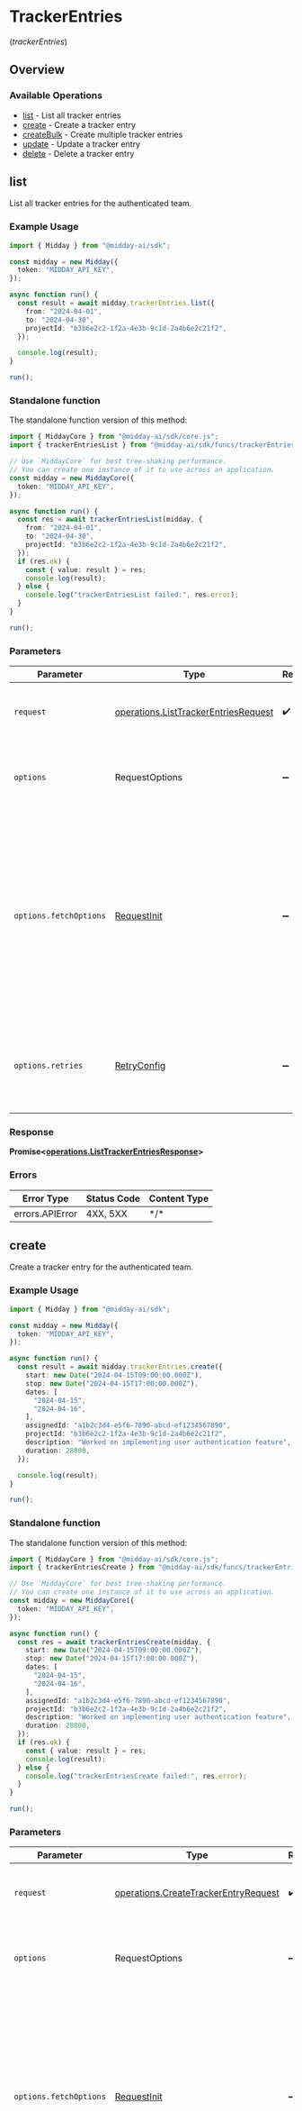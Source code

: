 # TrackerEntries
(*trackerEntries*)

## Overview

### Available Operations

* [list](#list) - List all tracker entries
* [create](#create) - Create a tracker entry
* [createBulk](#createbulk) - Create multiple tracker entries
* [update](#update) - Update a tracker entry
* [delete](#delete) - Delete a tracker entry

## list

List all tracker entries for the authenticated team.

### Example Usage

```typescript
import { Midday } from "@midday-ai/sdk";

const midday = new Midday({
  token: "MIDDAY_API_KEY",
});

async function run() {
  const result = await midday.trackerEntries.list({
    from: "2024-04-01",
    to: "2024-04-30",
    projectId: "b3b6e2c2-1f2a-4e3b-9c1d-2a4b6e2c21f2",
  });

  console.log(result);
}

run();
```

### Standalone function

The standalone function version of this method:

```typescript
import { MiddayCore } from "@midday-ai/sdk/core.js";
import { trackerEntriesList } from "@midday-ai/sdk/funcs/trackerEntriesList.js";

// Use `MiddayCore` for best tree-shaking performance.
// You can create one instance of it to use across an application.
const midday = new MiddayCore({
  token: "MIDDAY_API_KEY",
});

async function run() {
  const res = await trackerEntriesList(midday, {
    from: "2024-04-01",
    to: "2024-04-30",
    projectId: "b3b6e2c2-1f2a-4e3b-9c1d-2a4b6e2c21f2",
  });
  if (res.ok) {
    const { value: result } = res;
    console.log(result);
  } else {
    console.log("trackerEntriesList failed:", res.error);
  }
}

run();
```

### Parameters

| Parameter                                                                                                                                                                      | Type                                                                                                                                                                           | Required                                                                                                                                                                       | Description                                                                                                                                                                    |
| ------------------------------------------------------------------------------------------------------------------------------------------------------------------------------ | ------------------------------------------------------------------------------------------------------------------------------------------------------------------------------ | ------------------------------------------------------------------------------------------------------------------------------------------------------------------------------ | ------------------------------------------------------------------------------------------------------------------------------------------------------------------------------ |
| `request`                                                                                                                                                                      | [operations.ListTrackerEntriesRequest](../../models/operations/listtrackerentriesrequest.md)                                                                                   | :heavy_check_mark:                                                                                                                                                             | The request object to use for the request.                                                                                                                                     |
| `options`                                                                                                                                                                      | RequestOptions                                                                                                                                                                 | :heavy_minus_sign:                                                                                                                                                             | Used to set various options for making HTTP requests.                                                                                                                          |
| `options.fetchOptions`                                                                                                                                                         | [RequestInit](https://developer.mozilla.org/en-US/docs/Web/API/Request/Request#options)                                                                                        | :heavy_minus_sign:                                                                                                                                                             | Options that are passed to the underlying HTTP request. This can be used to inject extra headers for examples. All `Request` options, except `method` and `body`, are allowed. |
| `options.retries`                                                                                                                                                              | [RetryConfig](../../lib/utils/retryconfig.md)                                                                                                                                  | :heavy_minus_sign:                                                                                                                                                             | Enables retrying HTTP requests under certain failure conditions.                                                                                                               |

### Response

**Promise\<[operations.ListTrackerEntriesResponse](../../models/operations/listtrackerentriesresponse.md)\>**

### Errors

| Error Type      | Status Code     | Content Type    |
| --------------- | --------------- | --------------- |
| errors.APIError | 4XX, 5XX        | \*/\*           |

## create

Create a tracker entry for the authenticated team.

### Example Usage

```typescript
import { Midday } from "@midday-ai/sdk";

const midday = new Midday({
  token: "MIDDAY_API_KEY",
});

async function run() {
  const result = await midday.trackerEntries.create({
    start: new Date("2024-04-15T09:00:00.000Z"),
    stop: new Date("2024-04-15T17:00:00.000Z"),
    dates: [
      "2024-04-15",
      "2024-04-16",
    ],
    assignedId: "a1b2c3d4-e5f6-7890-abcd-ef1234567890",
    projectId: "b3b6e2c2-1f2a-4e3b-9c1d-2a4b6e2c21f2",
    description: "Worked on implementing user authentication feature",
    duration: 28800,
  });

  console.log(result);
}

run();
```

### Standalone function

The standalone function version of this method:

```typescript
import { MiddayCore } from "@midday-ai/sdk/core.js";
import { trackerEntriesCreate } from "@midday-ai/sdk/funcs/trackerEntriesCreate.js";

// Use `MiddayCore` for best tree-shaking performance.
// You can create one instance of it to use across an application.
const midday = new MiddayCore({
  token: "MIDDAY_API_KEY",
});

async function run() {
  const res = await trackerEntriesCreate(midday, {
    start: new Date("2024-04-15T09:00:00.000Z"),
    stop: new Date("2024-04-15T17:00:00.000Z"),
    dates: [
      "2024-04-15",
      "2024-04-16",
    ],
    assignedId: "a1b2c3d4-e5f6-7890-abcd-ef1234567890",
    projectId: "b3b6e2c2-1f2a-4e3b-9c1d-2a4b6e2c21f2",
    description: "Worked on implementing user authentication feature",
    duration: 28800,
  });
  if (res.ok) {
    const { value: result } = res;
    console.log(result);
  } else {
    console.log("trackerEntriesCreate failed:", res.error);
  }
}

run();
```

### Parameters

| Parameter                                                                                                                                                                      | Type                                                                                                                                                                           | Required                                                                                                                                                                       | Description                                                                                                                                                                    |
| ------------------------------------------------------------------------------------------------------------------------------------------------------------------------------ | ------------------------------------------------------------------------------------------------------------------------------------------------------------------------------ | ------------------------------------------------------------------------------------------------------------------------------------------------------------------------------ | ------------------------------------------------------------------------------------------------------------------------------------------------------------------------------ |
| `request`                                                                                                                                                                      | [operations.CreateTrackerEntryRequest](../../models/operations/createtrackerentryrequest.md)                                                                                   | :heavy_check_mark:                                                                                                                                                             | The request object to use for the request.                                                                                                                                     |
| `options`                                                                                                                                                                      | RequestOptions                                                                                                                                                                 | :heavy_minus_sign:                                                                                                                                                             | Used to set various options for making HTTP requests.                                                                                                                          |
| `options.fetchOptions`                                                                                                                                                         | [RequestInit](https://developer.mozilla.org/en-US/docs/Web/API/Request/Request#options)                                                                                        | :heavy_minus_sign:                                                                                                                                                             | Options that are passed to the underlying HTTP request. This can be used to inject extra headers for examples. All `Request` options, except `method` and `body`, are allowed. |
| `options.retries`                                                                                                                                                              | [RetryConfig](../../lib/utils/retryconfig.md)                                                                                                                                  | :heavy_minus_sign:                                                                                                                                                             | Enables retrying HTTP requests under certain failure conditions.                                                                                                               |

### Response

**Promise\<[operations.CreateTrackerEntryResponse](../../models/operations/createtrackerentryresponse.md)\>**

### Errors

| Error Type      | Status Code     | Content Type    |
| --------------- | --------------- | --------------- |
| errors.APIError | 4XX, 5XX        | \*/\*           |

## createBulk

Create multiple tracker entries in a single request for efficient data migration.

### Example Usage

```typescript
import { Midday } from "@midday-ai/sdk";

const midday = new Midday({
  token: "MIDDAY_API_KEY",
});

async function run() {
  const result = await midday.trackerEntries.createBulk({
    entries: [
      {
        start: new Date("2024-04-15T09:00:00.000Z"),
        stop: new Date("2024-04-15T17:00:00.000Z"),
        dates: [
          "2024-04-15",
        ],
        assignedId: "a1b2c3d4-e5f6-7890-abcd-ef1234567890",
        projectId: "b3b6e2c2-1f2a-4e3b-9c1d-2a4b6e2c21f2",
        description: "Working on authentication feature",
        duration: 28800,
      },
      {
        start: new Date("2024-04-16T09:00:00.000Z"),
        stop: new Date("2024-04-16T17:00:00.000Z"),
        dates: [
          "2024-04-16",
        ],
        assignedId: "a1b2c3d4-e5f6-7890-abcd-ef1234567890",
        projectId: "b3b6e2c2-1f2a-4e3b-9c1d-2a4b6e2c21f2",
        description: "Working on dashboard feature",
        duration: 28800,
      },
    ],
  });

  console.log(result);
}

run();
```

### Standalone function

The standalone function version of this method:

```typescript
import { MiddayCore } from "@midday-ai/sdk/core.js";
import { trackerEntriesCreateBulk } from "@midday-ai/sdk/funcs/trackerEntriesCreateBulk.js";

// Use `MiddayCore` for best tree-shaking performance.
// You can create one instance of it to use across an application.
const midday = new MiddayCore({
  token: "MIDDAY_API_KEY",
});

async function run() {
  const res = await trackerEntriesCreateBulk(midday, {
    entries: [
      {
        start: new Date("2024-04-15T09:00:00.000Z"),
        stop: new Date("2024-04-15T17:00:00.000Z"),
        dates: [
          "2024-04-15",
        ],
        assignedId: "a1b2c3d4-e5f6-7890-abcd-ef1234567890",
        projectId: "b3b6e2c2-1f2a-4e3b-9c1d-2a4b6e2c21f2",
        description: "Working on authentication feature",
        duration: 28800,
      },
      {
        start: new Date("2024-04-16T09:00:00.000Z"),
        stop: new Date("2024-04-16T17:00:00.000Z"),
        dates: [
          "2024-04-16",
        ],
        assignedId: "a1b2c3d4-e5f6-7890-abcd-ef1234567890",
        projectId: "b3b6e2c2-1f2a-4e3b-9c1d-2a4b6e2c21f2",
        description: "Working on dashboard feature",
        duration: 28800,
      },
    ],
  });
  if (res.ok) {
    const { value: result } = res;
    console.log(result);
  } else {
    console.log("trackerEntriesCreateBulk failed:", res.error);
  }
}

run();
```

### Parameters

| Parameter                                                                                                                                                                      | Type                                                                                                                                                                           | Required                                                                                                                                                                       | Description                                                                                                                                                                    |
| ------------------------------------------------------------------------------------------------------------------------------------------------------------------------------ | ------------------------------------------------------------------------------------------------------------------------------------------------------------------------------ | ------------------------------------------------------------------------------------------------------------------------------------------------------------------------------ | ------------------------------------------------------------------------------------------------------------------------------------------------------------------------------ |
| `request`                                                                                                                                                                      | [operations.CreateTrackerEntriesBulkRequest](../../models/operations/createtrackerentriesbulkrequest.md)                                                                       | :heavy_check_mark:                                                                                                                                                             | The request object to use for the request.                                                                                                                                     |
| `options`                                                                                                                                                                      | RequestOptions                                                                                                                                                                 | :heavy_minus_sign:                                                                                                                                                             | Used to set various options for making HTTP requests.                                                                                                                          |
| `options.fetchOptions`                                                                                                                                                         | [RequestInit](https://developer.mozilla.org/en-US/docs/Web/API/Request/Request#options)                                                                                        | :heavy_minus_sign:                                                                                                                                                             | Options that are passed to the underlying HTTP request. This can be used to inject extra headers for examples. All `Request` options, except `method` and `body`, are allowed. |
| `options.retries`                                                                                                                                                              | [RetryConfig](../../lib/utils/retryconfig.md)                                                                                                                                  | :heavy_minus_sign:                                                                                                                                                             | Enables retrying HTTP requests under certain failure conditions.                                                                                                               |

### Response

**Promise\<[operations.CreateTrackerEntriesBulkResponse](../../models/operations/createtrackerentriesbulkresponse.md)\>**

### Errors

| Error Type      | Status Code     | Content Type    |
| --------------- | --------------- | --------------- |
| errors.APIError | 4XX, 5XX        | \*/\*           |

## update

Update a tracker entry for the authenticated team.

### Example Usage

```typescript
import { Midday } from "@midday-ai/sdk";

const midday = new Midday({
  token: "MIDDAY_API_KEY",
});

async function run() {
  const result = await midday.trackerEntries.update({
    id: "b3b6e2c2-1f2a-4e3b-9c1d-2a4b6e2c21f2",
    requestBody: {
      start: new Date("2024-04-15T09:00:00.000Z"),
      stop: new Date("2024-04-15T17:00:00.000Z"),
      dates: [
        "2024-04-15",
        "2024-04-16",
      ],
      assignedId: "a1b2c3d4-e5f6-7890-abcd-ef1234567890",
      projectId: "b3b6e2c2-1f2a-4e3b-9c1d-2a4b6e2c21f2",
      description: "Worked on implementing user authentication feature",
      duration: 28800,
    },
  });

  console.log(result);
}

run();
```

### Standalone function

The standalone function version of this method:

```typescript
import { MiddayCore } from "@midday-ai/sdk/core.js";
import { trackerEntriesUpdate } from "@midday-ai/sdk/funcs/trackerEntriesUpdate.js";

// Use `MiddayCore` for best tree-shaking performance.
// You can create one instance of it to use across an application.
const midday = new MiddayCore({
  token: "MIDDAY_API_KEY",
});

async function run() {
  const res = await trackerEntriesUpdate(midday, {
    id: "b3b6e2c2-1f2a-4e3b-9c1d-2a4b6e2c21f2",
    requestBody: {
      start: new Date("2024-04-15T09:00:00.000Z"),
      stop: new Date("2024-04-15T17:00:00.000Z"),
      dates: [
        "2024-04-15",
        "2024-04-16",
      ],
      assignedId: "a1b2c3d4-e5f6-7890-abcd-ef1234567890",
      projectId: "b3b6e2c2-1f2a-4e3b-9c1d-2a4b6e2c21f2",
      description: "Worked on implementing user authentication feature",
      duration: 28800,
    },
  });
  if (res.ok) {
    const { value: result } = res;
    console.log(result);
  } else {
    console.log("trackerEntriesUpdate failed:", res.error);
  }
}

run();
```

### Parameters

| Parameter                                                                                                                                                                      | Type                                                                                                                                                                           | Required                                                                                                                                                                       | Description                                                                                                                                                                    |
| ------------------------------------------------------------------------------------------------------------------------------------------------------------------------------ | ------------------------------------------------------------------------------------------------------------------------------------------------------------------------------ | ------------------------------------------------------------------------------------------------------------------------------------------------------------------------------ | ------------------------------------------------------------------------------------------------------------------------------------------------------------------------------ |
| `request`                                                                                                                                                                      | [operations.UpdateTrackerEntryRequest](../../models/operations/updatetrackerentryrequest.md)                                                                                   | :heavy_check_mark:                                                                                                                                                             | The request object to use for the request.                                                                                                                                     |
| `options`                                                                                                                                                                      | RequestOptions                                                                                                                                                                 | :heavy_minus_sign:                                                                                                                                                             | Used to set various options for making HTTP requests.                                                                                                                          |
| `options.fetchOptions`                                                                                                                                                         | [RequestInit](https://developer.mozilla.org/en-US/docs/Web/API/Request/Request#options)                                                                                        | :heavy_minus_sign:                                                                                                                                                             | Options that are passed to the underlying HTTP request. This can be used to inject extra headers for examples. All `Request` options, except `method` and `body`, are allowed. |
| `options.retries`                                                                                                                                                              | [RetryConfig](../../lib/utils/retryconfig.md)                                                                                                                                  | :heavy_minus_sign:                                                                                                                                                             | Enables retrying HTTP requests under certain failure conditions.                                                                                                               |

### Response

**Promise\<[operations.UpdateTrackerEntryResponse](../../models/operations/updatetrackerentryresponse.md)\>**

### Errors

| Error Type      | Status Code     | Content Type    |
| --------------- | --------------- | --------------- |
| errors.APIError | 4XX, 5XX        | \*/\*           |

## delete

Delete a tracker entry for the authenticated team.

### Example Usage

```typescript
import { Midday } from "@midday-ai/sdk";

const midday = new Midday({
  token: "MIDDAY_API_KEY",
});

async function run() {
  const result = await midday.trackerEntries.delete({
    id: "b3b6e2c2-1f2a-4e3b-9c1d-2a4b6e2c21f2",
  });

  console.log(result);
}

run();
```

### Standalone function

The standalone function version of this method:

```typescript
import { MiddayCore } from "@midday-ai/sdk/core.js";
import { trackerEntriesDelete } from "@midday-ai/sdk/funcs/trackerEntriesDelete.js";

// Use `MiddayCore` for best tree-shaking performance.
// You can create one instance of it to use across an application.
const midday = new MiddayCore({
  token: "MIDDAY_API_KEY",
});

async function run() {
  const res = await trackerEntriesDelete(midday, {
    id: "b3b6e2c2-1f2a-4e3b-9c1d-2a4b6e2c21f2",
  });
  if (res.ok) {
    const { value: result } = res;
    console.log(result);
  } else {
    console.log("trackerEntriesDelete failed:", res.error);
  }
}

run();
```

### Parameters

| Parameter                                                                                                                                                                      | Type                                                                                                                                                                           | Required                                                                                                                                                                       | Description                                                                                                                                                                    |
| ------------------------------------------------------------------------------------------------------------------------------------------------------------------------------ | ------------------------------------------------------------------------------------------------------------------------------------------------------------------------------ | ------------------------------------------------------------------------------------------------------------------------------------------------------------------------------ | ------------------------------------------------------------------------------------------------------------------------------------------------------------------------------ |
| `request`                                                                                                                                                                      | [operations.DeleteTrackerEntryRequest](../../models/operations/deletetrackerentryrequest.md)                                                                                   | :heavy_check_mark:                                                                                                                                                             | The request object to use for the request.                                                                                                                                     |
| `options`                                                                                                                                                                      | RequestOptions                                                                                                                                                                 | :heavy_minus_sign:                                                                                                                                                             | Used to set various options for making HTTP requests.                                                                                                                          |
| `options.fetchOptions`                                                                                                                                                         | [RequestInit](https://developer.mozilla.org/en-US/docs/Web/API/Request/Request#options)                                                                                        | :heavy_minus_sign:                                                                                                                                                             | Options that are passed to the underlying HTTP request. This can be used to inject extra headers for examples. All `Request` options, except `method` and `body`, are allowed. |
| `options.retries`                                                                                                                                                              | [RetryConfig](../../lib/utils/retryconfig.md)                                                                                                                                  | :heavy_minus_sign:                                                                                                                                                             | Enables retrying HTTP requests under certain failure conditions.                                                                                                               |

### Response

**Promise\<[operations.DeleteTrackerEntryResponse](../../models/operations/deletetrackerentryresponse.md)\>**

### Errors

| Error Type      | Status Code     | Content Type    |
| --------------- | --------------- | --------------- |
| errors.APIError | 4XX, 5XX        | \*/\*           |